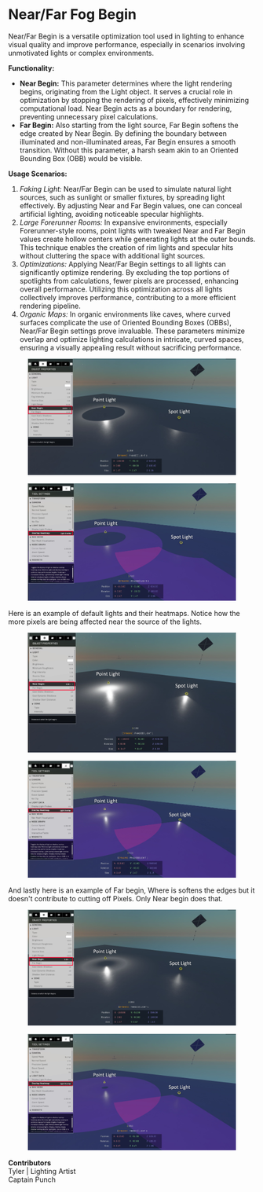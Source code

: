 # Near/Far Fog Begin

Near/Far Begin is a versatile optimization tool used in lighting to enhance visual quality and improve performance, especially in scenarios involving unmotivated lights or complex environments.

**Functionality:**

* **Near Begin:** This parameter determines where the light rendering begins, originating from the Light object. It serves a crucial role in optimization by stopping the rendering of pixels, effectively minimizing computational load. Near Begin acts as a boundary for rendering, preventing unnecessary pixel calculations.
* **Far Begin:** Also starting from the light source, Far Begin softens the edge created by Near Begin. By defining the boundary between illuminated and non-illuminated areas, Far Begin ensures a smooth transition. Without this parameter, a harsh seam akin to an Oriented Bounding Box (OBB) would be visible.

**Usage Scenarios:**

1. _Faking Light:_ Near/Far Begin can be used to simulate natural light sources, such as sunlight or smaller fixtures, by spreading light effectively. By adjusting Near and Far Begin values, one can conceal artificial lighting, avoiding noticeable specular highlights.
2. _Large Forerunner Rooms:_ In expansive environments, especially Forerunner-style rooms, point lights with tweaked Near and Far Begin values create hollow centers while generating lights at the outer bounds. This technique enables the creation of rim lights and specular hits without cluttering the space with additional light sources.
3. _Optimizations:_ Applying Near/Far Begin settings to all lights can significantly optimize rendering. By excluding the top portions of spotlights from calculations, fewer pixels are processed, enhancing overall performance. Utilizing this optimization across all lights collectively improves performance, contributing to a more efficient rendering pipeline.
4. _Organic Maps:_ In organic environments like caves, where curved surfaces complicate the use of Oriented Bounding Boxes (OBBs), Near/Far Begin settings prove invaluable. These parameters minimize overlap and optimize lighting calculations in intricate, curved spaces, ensuring a visually appealing result without sacrificing performance.

<figure><img src="../../../.gitbook/assets/point-spot-6.png" alt=""><figcaption></figcaption></figure>

<figure><img src="../../../.gitbook/assets/point-spot-1.png" alt=""><figcaption></figcaption></figure>

Here is an example of default lights and their heatmaps. Notice how the more pixels are being affected near the source of the lights.

<figure><img src="../../../.gitbook/assets/point-spot-5.png" alt=""><figcaption></figcaption></figure>

<figure><img src="../../../.gitbook/assets/point-spot-2.png" alt=""><figcaption></figcaption></figure>

And lastly here is an example of Far begin, Where is softens the edges but it doesn't contribute to cutting off Pixels. Only Near begin does that.

<figure><img src="../../../.gitbook/assets/point-spot-4.png" alt=""><figcaption></figcaption></figure>

<figure><img src="../../../.gitbook/assets/point-spot-3.png" alt=""><figcaption></figcaption></figure>

**Contributors**\
Tyler | Lighting Artist\
Captain Punch
